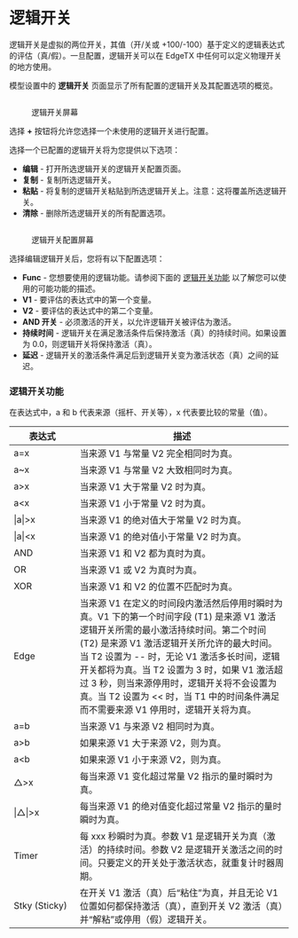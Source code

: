# 逻辑开关

逻辑开关是虚拟的两位开关，其值（开/关或 +100/-100）基于定义的逻辑表达式的评估（真/假）。一旦配置，逻辑开关可以在 EdgeTX 中任何可以定义物理开关的地方使用。

模型设置中的 **逻辑开关** 页面显示了所有配置的逻辑开关及其配置选项的概览。

<figure><img src="/.gitbook/assets/logicalswitches1.png" alt=""><figcaption><p>逻辑开关屏幕</p></figcaption></figure>

选择 **+** 按钮将允许您选择一个未使用的逻辑开关进行配置。

选择一个已配置的逻辑开关将为您提供以下选项：

* **编辑** - 打开所选逻辑开关的逻辑开关配置页面。
* **复制** - 复制所选逻辑开关。
* **粘贴** - 将复制的逻辑开关粘贴到所选逻辑开关上。注意：这将覆盖所选逻辑开关。
* **清除** - 删除所选逻辑开关的所有配置选项。

<figure><img src="/.gitbook/assets/logicalswitches2.png" alt=""><figcaption><p>逻辑开关配置屏幕</p></figcaption></figure>

选择编辑逻辑开关后，您将有以下配置选项：

* **Func** - 您想要使用的逻辑功能。请参阅下面的 [逻辑开关功能](logical-switches.md#logical\_switches\_judgment\_conditions\_and\_logical\_expressions) 以了解您可以使用的可能功能的描述。
* **V1** - 要评估的表达式中的第一个变量。
* **V2** - 要评估的表达式中的第二个变量。
* **AND 开关** - 必须激活的开关，以允许逻辑开关被评估为激活。
* **持续时间** - 逻辑开关在满足激活条件后保持激活（真）的持续时间。如果设置为 0.0，则逻辑开关将保持激活（真）。
* **延迟** - 逻辑开关的激活条件满足后到逻辑开关变为激活状态（真）之间的延迟。

### 逻辑开关功能 <a href="#logical_switches_judgment_conditions_and_logical_expressions" id="logical_switches_judgment_conditions_and_logical_expressions"></a>

在表达式中，a 和 b 代表来源（摇杆、开关等），x 代表要比较的常量（值）。

<table><thead><tr><th width="137">表达式</th><th width="606">描述</th></tr></thead><tbody><tr><td>a=x</td><td>当来源 V1 与常量 V2 完全相同时为真。</td></tr><tr><td>a~x</td><td>当来源 V1 与常量 V2 大致相同时为真。</td></tr><tr><td>a>x</td><td>当来源 V1 大于常量 V2 时为真。</td></tr><tr><td>a&#x3C;x</td><td>当来源 V1 小于常量 V2 时为真。</td></tr><tr><td>|a|>x</td><td>当来源 V1 的绝对值大于常量 V2 时为真。</td></tr><tr><td>|a|&#x3C;x</td><td>当来源 V1 的绝对值小于常量 V2 时为真。</td></tr><tr><td>AND</td><td>当来源 V1 和 V2 都为真时为真。</td></tr><tr><td>OR</td><td>当来源 V1 或 V2 为真时为真。</td></tr><tr><td>XOR</td><td>当来源 V1 和 V2 的位置不匹配时为真。</td></tr><tr><td>Edge</td><td>当来源 V1 在定义的时间段内激活然后停用时瞬时为真。V1 下的第一个时间字段 (T1) 是来源 V1 激活逻辑开关所需的最小激活持续时间。第二个时间 (T2) 是来源 V1 激活逻辑开关所允许的最大时间。当 T2 设置为 -- 时，无论 V1 激活多长时间，逻辑开关都将为真。当 T2 设置为 3 时，如果 V1 激活超过 3 秒，则当来源停用时，逻辑开关将不会设置为真。当 T2 设置为 &#x3C;&#x3C; 时，当 T1 中的时间条件满足而不需要来源 V1 停用时，逻辑开关将为真。</td></tr><tr><td>a=b</td><td>当来源 V1 与来源 V2 相同时为真。</td></tr><tr><td>a>b</td><td>如果来源 V1 大于来源 V2，则为真。</td></tr><tr><td>a&#x3C;b</td><td>如果来源 V1 小于来源 V2，则为真。</td></tr><tr><td>△>x</td><td>每当来源 V1 变化超过常量 V2 指示的量时瞬时为真。</td></tr><tr><td>|△|>x</td><td>每当来源 V1 的绝对值变化超过常量 V2 指示的量时瞬时为真。</td></tr><tr><td>Timer</td><td>每 xxx 秒瞬时为真。参数 V1 是逻辑开关为真（激活）的持续时间。参数 V2 是逻辑开关激活之间的时间。只要定义的开关处于激活状态，就重复计时器周期。</td></tr><tr><td>Stky (Sticky)</td><td>在开关 V1 激活（真）后“粘住”为真，并且无论 V1 位置如何都保持激活（真），直到开关 V2 激活（真）并“解粘”或停用（假）逻辑开关。</td></tr></tbody></table>